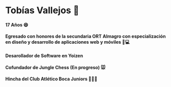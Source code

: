 # Tobías Vallejos 👋

#### 17 Años 😄
#### Egresado con honores de la secundaria ORT Almagro con especialización en diseño y desarrollo de aplicaciones web y móviles 📖💻
#### Desarollador de Software en Yoizen
#### Cofundador de Jungle Chess (En progreso) 🐭
#### Hincha del Club Atlético Boca Juniors 💙💛💙


<!--
**TobiasVallejos05/TobiasVallejos05** is a ✨ _special_ ✨ repository because its `README.md` (this file) appears on your GitHub profile.

Here are some ideas to get you started:

- 🔭 I’m currently working on ...
- 🌱 I’m currently learning ...
- 👯 I’m looking to collaborate on ...
- 🤔 I’m looking for help with ...
- 💬 Ask me about ...
- 📫 How to reach me: ...
- 😄 Pronouns: ...
- ⚡ Fun fact: ...
-->
